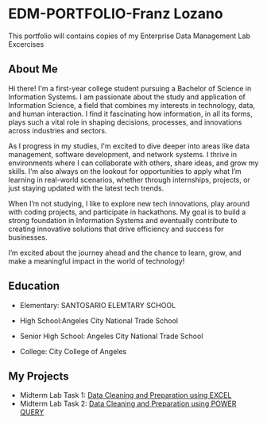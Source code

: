 # EDM-PORTFOLIO-Franz Lozano 
This portfolio will contains copies of my Enterprise Data Management Lab Excercises
## About Me
Hi there! I'm a first-year college student pursuing a Bachelor of Science in Information Systems. I am passionate about the study and application of Information Science, a field that combines my interests in technology, data, and human interaction. I find it fascinating how information, in all its forms, plays such a vital role in shaping decisions, processes, and innovations across industries and sectors.

As I progress in my studies, I'm excited to dive deeper into areas like data management, software development, and network systems. I thrive in environments where I can collaborate with others, share ideas, and grow my skills. I’m also always on the lookout for opportunities to apply what I’m learning in real-world scenarios, whether through internships, projects, or just staying updated with the latest tech trends.

When I’m not studying, I like to explore new tech innovations, play around with coding projects, and participate in hackathons. My goal is to build a strong foundation in Information Systems and eventually contribute to creating innovative solutions that drive efficiency and success for businesses.

I’m excited about the journey ahead and the chance to learn, grow, and make a meaningful impact in the world of technology!
## Education
* Elementary: SANTOSARIO ELEMTARY SCHOOL

* High School:Angeles City National Trade School

* Senior High School: Angeles City National Trade School

* College: City College of Angeles
## My Projects
* Midterm Lab Task 1: [Data Cleaning and Preparation using EXCEL](MIDTERM%20TASK%201)
* Midterm Lab Task 2: [Data Cleaning and Preparation using POWER QUERY](MIDTERM%20LAB%20TASK%202)
